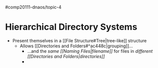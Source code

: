 #comp20111-dnaos/topic-4 
# Hierarchical Directory Systems

- Present themselves in a [[File Structure#Tree|tree-like]] structure
	- Allows [[Directories and Folders#^ac448c|grouping]]...
		-  ...and the *same [[Naming Files|filename]]* for files in *different [[Directories and Folders|directories]]*
		- 